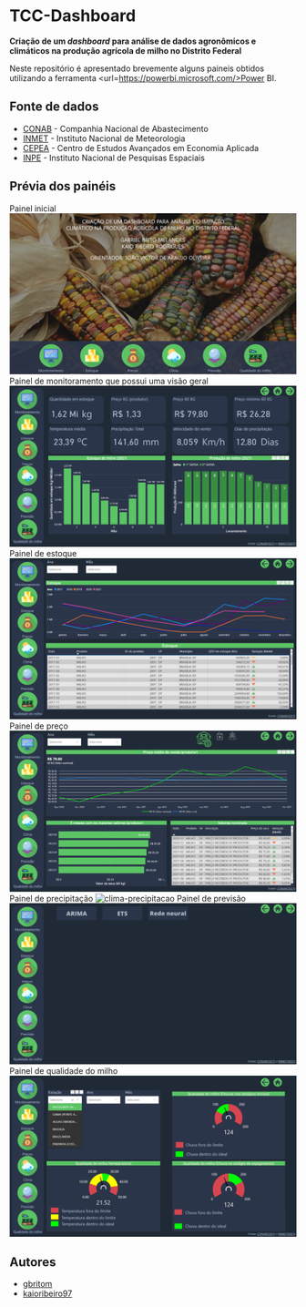 # TCC-Dashboard

**Criação de um *dashboard* para análise de dados agronômicos e climáticos na produção agrícola de milho no Distrito Federal**

Neste repositório é apresentado brevemente alguns paineis obtidos utilizando a ferramenta <url=https://powerbi.microsoft.com/>Power BI</url>.

## Fonte de dados
- [CONAB] - Companhia Nacional de Abastecimento
- [INMET] - Instituto Nacional de Meteorologia
- [CEPEA] - Centro de Estudos Avançados em Economia Aplicada
- [INPE] - Instituto Nacional de Pesquisas Espaciais

## Prévia dos painéis
Painel inicial
![tela_inicial](./paineis/tela_inicial.png)
Painel de monitoramento que possui uma visão geral
![monitoramento](./paineis/monitoramento.png)
Painel de estoque
![estoque](./paineis/estoque.png)
Painel de preço 
![preco](./paineis/preco_produtor.png)
Painel de precipitação
![clima-precipitacao](./paineis/clima_precipitaçao.png)
Painel de previsão
![previsao](./paineis/previsao.png)
Painel de qualidade do milho
![qualidade-milho](./paineis/qualidade_milho.png)

## Autores
- [gbritom]( https://github.com/gbritom ) 
- [kaioribeiro97]( https://github.com/kaioribeiro97 )

[CONAB]:<https://portaldeinformacoes.conab.gov.br/download-arquivos.html>
[INMET]:<https://portal.inmet.gov.br/dadoshistoricos>
[CEPEA]:<https://queimadas.dgi.inpe.br/queimadas/bdqueimadas\#exportar-dados>
[INPE]:<https://www.cepea.esalq.usp.br/br/indicador/milho.aspx>
